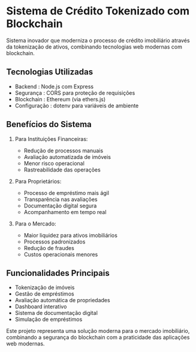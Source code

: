 # Sistema de Crédito Tokenizado com Blockchain
Sistema inovador que moderniza o processo de crédito imobiliário através da tokenização de ativos, combinando tecnologias web modernas com blockchain.

## Tecnologias Utilizadas
- Backend : Node.js com Express
- Segurança : CORS para proteção de requisições
- Blockchain : Ethereum (via ethers.js)
- Configuração : dotenv para variáveis de ambiente
## Benefícios do Sistema
1. Para Instituições Financeiras:
   
   - Redução de processos manuais
   - Avaliação automatizada de imóveis
   - Menor risco operacional
   - Rastreabilidade das operações
2. Para Proprietários:
   
   - Processo de empréstimo mais ágil
   - Transparência nas avaliações
   - Documentação digital segura
   - Acompanhamento em tempo real
3. Para o Mercado:
   
   - Maior liquidez para ativos imobiliários
   - Processos padronizados
   - Redução de fraudes
   - Custos operacionais menores
## Funcionalidades Principais
- Tokenização de imóveis
- Gestão de empréstimos
- Avaliação automática de propriedades
- Dashboard interativo
- Sistema de documentação digital
- Simulação de empréstimos

Este projeto representa uma solução moderna para o mercado imobiliário, combinando a segurança do blockchain com a praticidade das aplicações web modernas.
